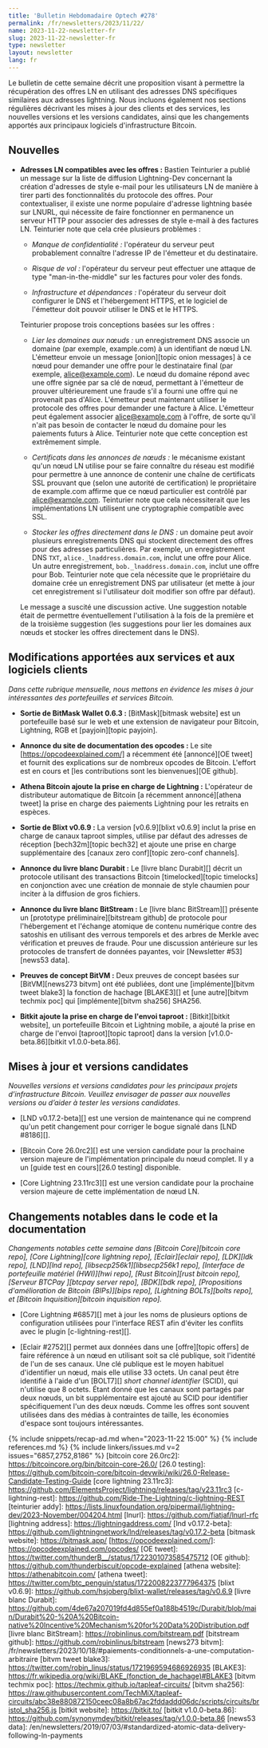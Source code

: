```yaml
---
title: 'Bulletin Hebdomadaire Optech #278'
permalink: /fr/newsletters/2023/11/22/
name: 2023-11-22-newsletter-fr
slug: 2023-11-22-newsletter-fr
type: newsletter
layout: newsletter
lang: fr
---
```


Le bulletin de cette semaine décrit une proposition visant à permettre la récupération des offres LN en utilisant des adresses DNS
spécifiques similaires aux adresses lightning. Nous incluons également nos sections régulières
décrivant les mises à jour des clients et des services, les nouvelles versions et les versions candidates, ainsi que les changements
apportés aux principaux logiciels d'infrastructure Bitcoin.


## Nouvelles

- **Adresses LN compatibles avec les offres :** Bastien Teinturier a publié un message sur la liste de diffusion Lightning-Dev concernant
  la création d'adresses de style e-mail pour les utilisateurs LN de manière à tirer parti des fonctionnalités du protocole des offres.
  Pour contextualiser, il existe une norme populaire d'adresse lightning basée sur LNURL, qui nécessite de faire fonctionner en
  permanence un serveur HTTP pour associer des adresses de style e-mail à des factures LN. Teinturier note que cela crée plusieurs
  problèmes :

  - _Manque de confidentialité :_ l'opérateur du serveur peut probablement connaître l'adresse IP de l'émetteur et du destinataire.

  - _Risque de vol :_ l'opérateur du serveur peut effectuer une attaque de type "man-in-the-middle" sur les factures pour voler
    des fonds.

  - _Infrastructure et dépendances :_ l'opérateur du serveur doit configurer le DNS et l'hébergement HTTPS, et le logiciel de
    l'émetteur doit pouvoir utiliser le DNS et le HTTPS.

  Teinturier propose trois conceptions basées sur les offres :

  - _Lier les domaines aux nœuds :_ un enregistrement DNS associe un domaine (par exemple, example.com) à un identifiant de nœud LN.
    L'émetteur envoie un message [onion][topic onion messages] à ce nœud pour demander une offre pour le destinataire final (par
    exemple, alice@example.com). Le nœud du domaine répond avec une offre signée par sa clé de nœud, permettant à l'émetteur de
    prouver ultérieurement une fraude s'il a fourni une offre qui ne provenait pas d'Alice. L'émetteur peut maintenant utiliser le
    protocole des offres pour demander une facture à Alice. L'émetteur peut également associer alice@example.com à l'offre, de sorte
    qu'il n'ait pas besoin de contacter le nœud du domaine pour les paiements futurs à Alice. Teinturier note que cette conception
    est extrêmement simple.

  - _Certificats dans les annonces de nœuds :_ le mécanisme existant qu'un nœud LN utilise pour se faire connaître du réseau est
    modifié pour permettre à une annonce de contenir une chaîne de certificats SSL prouvant que (selon une autorité de certification)
    le propriétaire de example.com affirme que ce nœud particulier est contrôlé par alice@example.com. Teinturier note que cela
    nécessiterait que les implémentations LN utilisent une cryptographie compatible avec SSL.

  - _Stocker les offres directement dans le DNS :_ un domaine peut avoir plusieurs enregistrements DNS qui stockent directement des
    offres pour des adresses particulières. Par exemple, un enregistrement DNS `TXT`, `alice._lnaddress.domain.com`, inclut une offre
    pour Alice. Un autre enregistrement, `bob._lnaddress.domain.com`, inclut une offre pour Bob. Teinturier note que cela nécessite
    que le propriétaire du domaine crée un enregistrement DNS par utilisateur (et mette à jour cet enregistrement si l'utilisateur
    doit modifier son offre par défaut).

  Le message a suscité une discussion active. Une suggestion notable était de permettre éventuellement l'utilisation à la fois de la
  première et de la troisième suggestion (les suggestions pour lier les domaines aux nœuds et stocker les offres directement dans le
  DNS).

## Modifications apportées aux services et aux logiciels clients

*Dans cette rubrique mensuelle, nous mettons en évidence les mises à jour
intéressantes des portefeuilles et services Bitcoin.*

- **Sortie de BitMask Wallet 0.6.3 :**
  [BitMask][bitmask website] est un portefeuille basé sur le web et une extension de navigateur pour Bitcoin,
  Lightning, RGB et [payjoin][topic payjoin].

- **Annonce du site de documentation des opcodes :**
  Le site [https://opcodeexplained.com/] a récemment été [annoncé][OE tweet]
  et fournit des explications sur de nombreux opcodes de Bitcoin. L'effort est en cours
  et [les contributions sont les bienvenues][OE github].

- **Athena Bitcoin ajoute la prise en charge de Lightning :**
  L'opérateur de distributeur automatique de Bitcoin [a récemment annoncé][athena tweet]
  la prise en charge des paiements Lightning pour les retraits en espèces.

- **Sortie de Blixt v0.6.9 :**
  La version [v0.6.9][blixt v0.6.9] inclut la prise en charge de canaux taproot simples,
  utilise par défaut des adresses de réception [bech32m][topic bech32] et ajoute
  une prise en charge supplémentaire des [canaux zero conf][topic zero-conf channels].

- **Annonce du livre blanc Durabit :**
  Le [livre blanc Durabit][] décrit un protocole utilisant des transactions Bitcoin [timelocked][topic
  timelocks] en conjonction avec une création de monnaie de style chaumien
  pour inciter à la diffusion de gros fichiers.

- **Annonce du livre blanc BitStream :**
  Le [livre blanc BitStream][] présente un [prototype préliminaire][bitstream github]
  de protocole pour l'hébergement et l'échange atomique de contenu numérique contre
  des satoshis en utilisant des verrous temporels et des arbres de Merkle avec vérification et preuves
  de fraude. Pour une discussion antérieure sur les protocoles de transfert de données payantes, voir
  [Newsletter #53][news53 data].

- **Preuves de concept BitVM :**
  Deux preuves de concept basées sur [BitVM][news273 bitvm] ont été publiées, dont
  une [implémente][bitvm tweet blake3] la fonction de hachage [BLAKE3][] et
  [une autre][bitvm techmix poc] qui [implémente][bitvm sha256] SHA256.

- **Bitkit ajoute la prise en charge de l'envoi taproot :**
  [Bitkit][bitkit website], un portefeuille Bitcoin et Lightning mobile, a ajouté
  la prise en charge de l'envoi [taproot][topic taproot] dans la version [v1.0.0-beta.86][bitkit
  v1.0.0-beta.86].

## Mises à jour et versions candidates

*Nouvelles versions et versions candidates pour les principaux projets d’infrastructure
Bitcoin. Veuillez envisager de passer aux nouvelles versions ou d’aider à tester
les versions candidates.*

- [LND v0.17.2-beta][] est une version de maintenance qui ne comprend qu'un
  petit changement pour corriger le bogue signalé dans [LND #8186][].

- [Bitcoin Core 26.0rc2][] est une version candidate pour la prochaine version majeure
  de l'implémentation principale du nœud complet. Il y a un [guide test en cours][26.0 testing] disponible.

- [Core Lightning 23.11rc3][] est une version candidate pour la prochaine
  version majeure de cette implémentation de nœud LN.

## Changements notables dans le code et la documentation

*Changements notables cette semaine dans [Bitcoin Core][bitcoin core repo], [Core
Lightning][core lightning repo], [Eclair][eclair repo], [LDK][ldk repo],
[LND][lnd repo], [libsecp256k1][libsecp256k1 repo], [Interface de portefeuille
matériel (HWI)][hwi repo], [Rust Bitcoin][rust bitcoin repo], [Serveur BTCPay
][btcpay server repo], [BDK][bdk repo], [Propositions d'amélioration de Bitcoin (BIPs)][bips repo], [Lightning BOLTs][bolts repo], et
[Bitcoin Inquisition][bitcoin inquisition repo].*

- [Core Lightning #6857][] met à jour les noms de plusieurs options de configuration
  utilisées pour l'interface REST afin d'éviter les conflits
  avec le plugin [c-lightning-rest][].

- [Eclair #2752][] permet aux données dans une [offre][topic offers] de faire référence
  à un nœud en utilisant soit sa clé publique, soit l'identité de l'un de ses
  canaux. Une clé publique est le moyen habituel d'identifier un nœud, mais elle
  utilise 33 octets. Un canal peut être identifié à l'aide d'un [BOLT7][] _short
  channel identifier_ (SCID), qui n'utilise que 8 octets. Étant donné que les canaux
  sont partagés par deux nœuds, un bit supplémentaire est ajouté au SCID pour
  identifier spécifiquement l'un des deux nœuds. Comme les offres sont souvent
  utilisées dans des médias à contraintes de taille, les économies d'espace sont toujours intéressantes.

{% include snippets/recap-ad.md when="2023-11-22 15:00" %}
{% include references.md %}
{% include linkers/issues.md v=2 issues="6857,2752,8186" %}
[bitcoin core 26.0rc2]: https://bitcoincore.org/bin/bitcoin-core-26.0/
[26.0 testing]: https://github.com/bitcoin-core/bitcoin-devwiki/wiki/26.0-Release-Candidate-Testing-Guide
[core lightning 23.11rc3]: https://github.com/ElementsProject/lightning/releases/tag/v23.11rc3
[c-lightning-rest]: https://github.com/Ride-The-Lightning/c-lightning-REST
[teinturier addy]: https://lists.linuxfoundation.org/pipermail/lightning-dev/2023-November/004204.html
[lnurl]: https://github.com/fiatjaf/lnurl-rfc
[lightning address]: https://lightningaddress.com/
[lnd v0.17.2-beta]: https://github.com/lightningnetwork/lnd/releases/tag/v0.17.2-beta
[bitmask website]: https://bitmask.app/
[https://opcodeexplained.com/]: https://opcodeexplained.com/opcodes/
[OE tweet]: https://twitter.com/thunderB__/status/1722301073585475712
[OE github]: https://github.com/thunderbiscuit/opcode-explained
[athena website]: https://athenabitcoin.com/
[athena tweet]: https://twitter.com/btc_penguin/status/1722008223777964375
[blixt v0.6.9]: https://github.com/hsjoberg/blixt-wallet/releases/tag/v0.6.9
[livre blanc Durabit]: https://github.com/4de67a207019fd4d855ef0a188b4519c/Durabit/blob/main/Durabit%20-%20A%20Bitcoin-native%20Incentive%20Mechanism%20for%20Data%20Distribution.pdf
[livre blanc BitStream]: https://robinlinus.com/bitstream.pdf
[bitstream github]: https://github.com/robinlinus/bitstream
[news273 bitvm]: /fr/newsletters/2023/10/18/#paiements-conditionnels-a-une-computation-arbitraire
[bitvm tweet blake3]: https://twitter.com/robin_linus/status/1721969594686926935
[BLAKE3]: https://fr.wikipedia.org/wiki/BLAKE_(fonction_de_hachage)#BLAKE3
[bitvm techmix poc]: https://techmix.github.io/tapleaf-circuits/
[bitvm sha256]: https://raw.githubusercontent.com/TechMiX/tapleaf-circuits/abc38e880872150ceec08a8b67ac2fddaddd06dc/scripts/circuits/bristol_sha256.js
[bitkit website]: https://bitkit.to/
[bitkit v1.0.0-beta.86]: https://github.com/synonymdev/bitkit/releases/tag/v1.0.0-beta.86
[news53 data]: /en/newsletters/2019/07/03/#standardized-atomic-data-delivery-following-ln-payments
